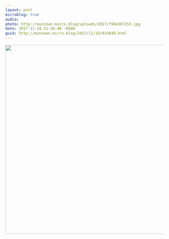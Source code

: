 ```yaml
---
layout: post
microblog: true
audio: 
photo: http://muncman.micro.blog/uploads/2017/f984367253.jpg
date: 2017-11-18 22:36:40 -0500
guid: http://muncman.micro.blog/2017/11/19/033640.html
---
```



<img src="http://muncman.micro.blog/uploads/2017/f984367253.jpg" width="600" height="600" />
